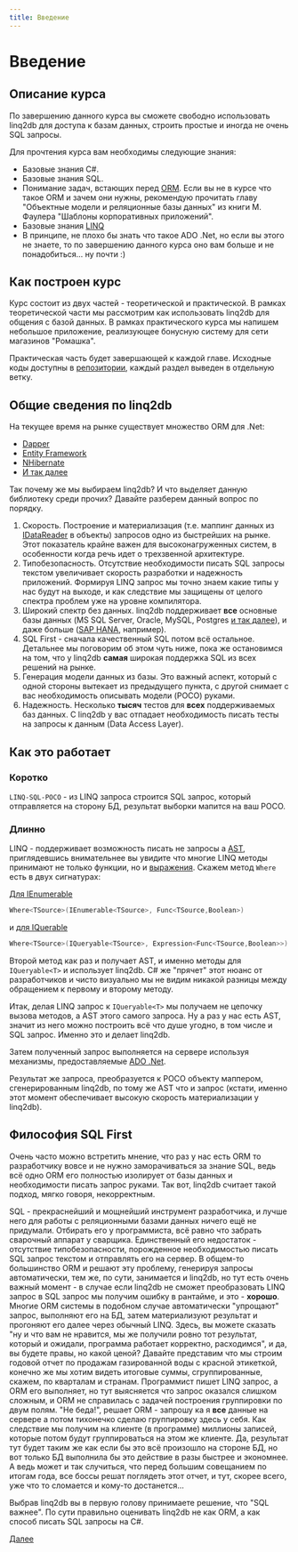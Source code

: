 ```yaml
---
title: Введение
---
```


# Введение

## Описание курса

По завершению данного курса вы сможете свободно использовать linq2db для доступа к базам данных, строить простые и иногда не очень SQL запросы.

Для прочтения курса вам необходимы следующие знания:
* Базовые знания C#.
* Базовые знания SQL.
* Понимание задач, встающих перед [ORM](https://ru.wikipedia.org/wiki/ORM). Если вы не в курсе что такое ORM  и зачем они нужны, рекомендую прочитать главу "Объектные модели и реляционные базы данных" из книги М. Фаулера "Шаблоны корпоративных приложений".
* Базовые знания [LINQ](https://docs.microsoft.com/ru-ru/dotnet/csharp/linq/)
* В принципе, не плохо бы знать что такое ADO .Net, но если вы этого не знаете, то по завершению данного курса оно вам больше и не понадобиться... ну почти :)

## Как построен курс

Курс состоит из двух частей - теоретической и практической. В рамках теоретической части мы рассмотрим как использовать linq2db для общения с базой данных. В рамках практического курса мы напишем небольшое приложение, реализующее бонусную систему для сети магазинов "Ромашка". 

Практическая часть будет завершающей к каждой главе. Исходные коды доступны в [репозитории](https://github.com/linq2db/tutorial.sources), каждый раздел выведен в отдельную ветку.

## Общие сведения по linq2db

На текущее время на рынке существует множество ORM для .Net:

* [Dapper](https://github.com/StackExchange/Dapper)
* [Entity Framework](https://docs.microsoft.com/ru-ru/ef/)
* [NHibernate](https://nhibernate.info/)
* [И так далее](https://www.google.com/search?q=.net%20orm)

Так почему же мы выбираем linq2db? И что выделяет данную библиотеку среди прочих? Давайте разберем данный вопрос по порядку.

1. Скорость. Построение и материализация (т.е. маппинг данных из [IDataReader](https://docs.microsoft.com/ru-ru/dotnet/api/system.data.idatareader?view=netcore-2.1) в объекты) запросов одно из быстрейших на рынке. Этот показатель крайне важен для высоконагруженных систем, в особенности когда речь идет о трехзвенной архитектуре.
1. Типобезопасность. Отсутствие необходимости писать SQL запросы текстом увеличивает скорость разработки и надежность приложений. Формируя LINQ запрос мы точно знаем какие типы у нас будут на выходе, и как следствие мы защищены от целого спектра проблем уже на уровне компилятора.
1. Широкий спектр без данных. linq2db поддерживает **все** основные базы данных (MS SQL Server, Oracle, MySQL, Postgres [и так далее](https://linq2db.github.io/articles/general/databases.html)), и даже больше ([SAP HANA](https://www.nuget.org/packages/linq2db.SapHana/), например).
1. SQL First - сначала качественный SQL потом всё остальное. Детальнее мы поговорим об этом чуть ниже, пока же остановимся на том, что у linq2db **самая** широкая поддержка SQL из всех решений на рынке.
1. Генерация модели данных из базы. Это важный аспект, который с одной стороны вытекает из предыдущего пункта, с другой снимает с вас необходимость описывать модели (POCO) руками.
1. Надежность. Несколько **тысяч** тестов для **всех** поддерживаемых баз данных. С linq2db у вас отпадает необходимость писать тесты на запросы к данным (Data Access Layer).

## Как это работает

### Коротко

`LINQ-SQL-POCO` - из LINQ запроса строится SQL запрос, который отправляется на сторону БД, результат выборки мапится на ваш POCO.

### Длинно

LINQ - поддерживает возможность писать не запросы а [AST](https://ru.wikipedia.org/wiki/%D0%90%D0%B1%D1%81%D1%82%D1%80%D0%B0%D0%BA%D1%82%D0%BD%D0%BE%D0%B5_%D1%81%D0%B8%D0%BD%D1%82%D0%B0%D0%BA%D1%81%D0%B8%D1%87%D0%B5%D1%81%D0%BA%D0%BE%D0%B5_%D0%B4%D0%B5%D1%80%D0%B5%D0%B2%D0%BE), приглядевшись внимательнее вы увидите что многие LINQ методы принимают не только функции, но и [выражения](https://docs.microsoft.com/ru-ru/dotnet/csharp/programming-guide/concepts/expression-trees/). Скажем метод `Where` есть в двух сигнатурах:

[Для IEnumerable](https://docs.microsoft.com/ru-ru/dotnet/api/system.linq.enumerable.where)

```cs
Where<TSource>(IEnumerable<TSource>, Func<TSource,Boolean>)
```

и [для IQuerable](https://docs.microsoft.com/ru-ru/dotnet/api/system.linq.queryable.where)

```cs
Where<TSource>(IQueryable<TSource>, Expression<Func<TSource,Boolean>>)
```

Второй метод как раз и получает AST, и именно методы для `IQueryable<T>` и использует linq2db. C# же "прячет" этот нюанс от разработчиков и чисто визуально мы не видим никакой разницы между обращением к первому и второму методу.

Итак, делая LINQ запрос к `IQueryable<T>` мы получаем не цепочку вызова методов, а AST этого самого запроса. Ну а раз у нас есть AST, значит из него можно построить всё что душе угодно, в том числе и SQL запрос. Именно это и делает linq2db.

Затем полученный запрос выполняется на сервере используя механизмы, предоставляемые [ADO .Net](https://docs.microsoft.com/ru-ru/dotnet/framework/data/adonet/).

Результат же запроса, преобразуется к POCO объекту маппером, сгенерированным linq2db, по тому же AST что и запрос (кстати, именно этот момент обеспечивает высокую скорость материализации у linq2db).

## Философия SQL First

Очень часто можно встретить мнение, что раз у нас есть ORM то разработчику вовсе и не нужно заморачиваться за знание SQL, ведь всё одно ORM его полностью изолирует от базы данных и необходимости писать запрос руками. Так вот, linq2db считает такой подход, мягко говоря, некорректным.

SQL - прекраснейший и мощнейший инструмент разработчика, и лучше него для работы с реляционными базами данных ничего ещё не придумали. Отбирать его у программиста, всё равно что забрать сварочный аппарат у сварщика. Единственный его недостаток - отсутствие типобезопасности, порожденное необходимостью писать SQL запрос текстом и отправлять его на сервер. В общем-то большинство ORM и решают эту проблему, генерируя запросы автоматически, тем же, по сути, занимается и linq2db, но тут есть очень важный момент - в случае если linq2db не сможет преобразовать LINQ запрос в SQL запрос мы получим ошибку в рантайме, и это - **хорошо**. Многие ORM системы в подобном случае автоматически "упрощают" запрос, выполняют его на БД, затем материализуют результат и прогоняют его далее через обычный LINQ. Здесь, вы можете сказать "ну и что вам не нравится, мы же получили ровно тот результат, который и ожидали, программа работает корректно, расходимся", и да, вы будете правы, но какой ценой? Давайте представим что мы строим годовой отчет по продажам газированной воды с красной этикеткой, конечно же мы хотим видеть итоговые суммы, сгруппированные, скажем, по кварталам и странам. Программист пишет LINQ запрос, а ORM его выполняет, но тут выясняется что запрос оказался слишком сложным, и ORM не справилась с задачей построения группировки по двум полям. "Не беда!", решает ORM - запрошу ка я **все** данные на сервере а потом тихонечко сделаю группировку здесь у себя. Как следствие мы получим на клиенте (в программе) миллионы записей, которые потом будут группироваться на этом же клиенте. Да, результат тут будет таким же как если бы это всё произошло на стороне БД, но вот только БД выполнила бы это действие в разы быстрее и экономнее. А ведь может и так случиться, что перед большим совещанием по итогам года, все боссы решат поглядеть этот отчет, и тут, скорее всего, уже что то сломается и кому-то достанется...

Выбрав linq2db вы в первую голову принимаете решение, что "SQL важнее". По сути правильно оценивать linq2db не как ORM, а как способ писать SQL запросы на C#.

[Далее](nuget.md)
